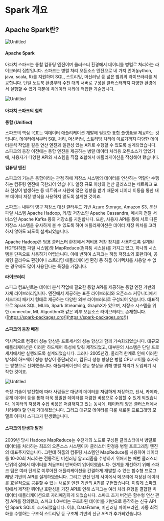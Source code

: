 # Spark 개요

## Apache Spark란?

![Untitled](../.gitbook/assets/spark\_overview\_1.png)

#### Apache Spark

아파치 스파크는 통합 컴퓨팅 엔진이며 클러스터 환경에서 데이터를 병렬로 처리하는 라이브러리 집합입니다. 스파크는 병렬 처리 오픈소스 엔진으로 네 가지 언어(python, java, scala, R)를 지원하며 SQL, 스트리밍, 머신러닝 등 넓은 범위의 라이브러리를 제공합니다. 단일 노트북 환경부터 수천 대의 서버로 구성된 클러스터까지 다양한 환경에서 실행할 수 있기 때문에 빅데이터 처리에 적합한 기술입니다.

![Untitled](../.gitbook/assets/spark\_overview\_2.png)

#### 아파치 스파크의 철학

**통합 (Unified)**

스파크의 핵심 목표는 빅데이터 애플리케이션 개발에 필요한 통합 플랫폼을 제공하는 것입니다. 데이터에서부터 SQL 처리, 머신러닝, 스트리밍 처리에 이르기까지 다양한 데이터분석 작업을 같은 연산 엔진과 일관성 있는 API로 수행할 수 있도록 설계되었습니다. 스파크의 등장 이전에는 통합 엔진을 제공하는 병렬 데이터 처리용 오픈소스가 없었기에, 사용자가 다양한 API와 시스템을 직접 조합해서 애플리케이션을 작성해야 했습니다.

**컴퓨팅 엔진**

스파크의 기능은 통합이라는 관점 하에 저장소 시스템의 데이터를 연산하는 역할만 수행하는 컴퓨팅 엔진에 국한되어 있습니다. 일정 규모 이상의 연산 클러스터는 네트워크 포화 현상이 발생하는 등 네트워크 자원에 많은 영향을 받기 때문에 데이터 이동을 통한 내부 데이터 저장 방식을 사용하지 않도록 설계한 것이죠.

스파크는 내부의 영구 저장소 대신 클라우드 기반 Azure Storage, Amazon S3, 분산 파일 시스템 Apache Hadoop, 키/값 저장소인 Apache Cassandra, 메시지 전달 서비스인 Apache Kafka 등의 저장소를 지원합니다. 또한, 사용자 API를 통해 서로 다른 저장소 시스템을 유사하게 볼 수 있도록 하여 애플리케이션은 데이터 저장 위치를 고려하지 않아도 되도록 설계되었습니다.

Apache Hadoop은 범용 클러스터 환경에서 저비용 저장 장치를 사용하도록 설계된 HDFS(하둡 파일 시스템)와 MapReduce(컴퓨팅 시스템)를 가지고 있고, 하나의 시스템을 단독으로 사용하기 어렵습니다. 이에 반하여 스파크는 하둡 저장소와 호환되며, 공개형 클라우드 환경이나 스트리밍 애플리케이션 환경 등 하둡 아키텍처를 사용할 수 없는 경우에도 많이 사용된다는 특징을 가집니다.

**라이브러리**

스파크 컴포넌트는 데이터 분석 작업에 필요한 통합 API를 제공하는 통합 엔진 기반의 자체 라이브러리입니다. 엔진에서 제공하는 표준 라이브러리와 오픈소스 커뮤니티에서 서드파티 패키지 형태로 제공하는 다양한 외부 라이브러리로 구성되어 있습니다. 대표적으로 Sprak SQL, MLlib, Spark Streaming, GraphX가 있으며, 저장소 시스템을 위한 connector, ML Algorithm과 같은 외부 오픈소스 라이브러리도 존재합니다. ([https://spark-packages.org/](https://spark-packages.org/))

#### 스파크의 등장 배경

역사적으로 컴퓨터 성능 향상은 프로세서의 성능 향상과 함께 가속화되었습니다. 대규모 애플리케이션은 이러한 하드웨어 특성에 맞춰 제작되었고, 대부분의 시스템은 단일 프로세서에서만 실행되도록 설계되었습니다. 그러나 2005년경, 물리적 한계로 인해 이러한 방식의 하드웨어 성능 향상이 중단되었고, 컴퓨터 성능 향상은 병렬 CPU 코어를 추가하는 방향으로 선회했습니다. 애플리케이션의 성능 향상을 위해 병렬 처리가 도입되기 시작한 것이죠.

![Untitled](../.gitbook/assets/spark\_overview\_3.png)

측정 기술이 발전함에 따라 사람들은 대량의 데이터를 저렴하게 저장하고, 센서, 카메라, 공개 데이터 등을 통해 더욱 정밀한 데이터를 저렴한 비용으로 수집할 수 있게 되었습니다. 데이터의 저장과 수집 비용은 저렴해지고 있는 동시에, 데이터의 양은 클러스터에서 처리해야 할 만큼 거대해졌습니다. 그리고 대규모 데이터를 다룰 새로운 프로그래밍 모델로 아파치 스파크가 탄생했습니다.

#### 스파크의 탄생과 발전

2009년 당시 Hadoop MapReduce는 수천개의 노드로 구성된 클러스터에서 병렬로 데이터를 처리하는 최초의 오픈소스 시스템이자 클러스터 환경용 병렬 프로그래밍 엔진의 대표주자였습니다. 그런데 하둡의 컴퓨팅 시스템인 MapReduce를 사용하여 데이터를 10-20회 처리하는 전통적인 머신러닝 알고리즘을 수행하기 위해서는 매번 클러스터 단위의 잡에서 데이터를 처음부터 반복하여 읽어야했습니다. 한계를 개선하기 위해 스파크 팀은 여러 단계로 이루어진 애플리케이션을 간결하게 개발할 수 있는 함수형 프로그래밍 기반의 API를 설계하였습니다. 그리고 연산 단계 사이에서 메모리에 저장된 데이터를 효율적으로 공유할 수 있는 새로운 엔진 기반의 API를 구현했습니다. 이렇게 스파크 팀에서 제작한 뛰어난 호환성을 가진 API로 인해 스파크는 여러 처리 유형을 결합한 빅데이터 애플리케이션으로 자리매김하게 되었습니다. 스파크 초기 버전은 함수형 연산 관점 API를 정의했고, 스파크 1.0부터는 구조화된 데이터를 기반으로 동작하는 신규 API인 Spark SQL이 추가되었습니다. 이후, DataFrame, 머신러닝 파이프라인, 자동 최적화를 수행하는 구조적 스트리밍 등 구조체 기반의 신규 API가 추가되었습니다.
